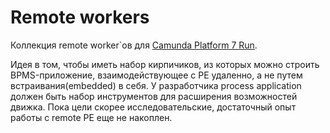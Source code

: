 # Remote workers
Коллекция remote worker`ов для [Camunda Platform 7 Run](https://docs.camunda.org/manual/7.18/user-guide/camunda-bpm-run/).

Идея в том, чтобы иметь набор кирпичиков, из которых можно строить BPMS-приложение, взаимодействующее с PE удаленно, а не путем встраивания(embedded) в себя. 
У разработчика process application должен быть набор инструментов для расширения возможностей движка. Пока цели скорее исследовательские, 
достаточный опыт работы с remote PE еще не накоплен.
